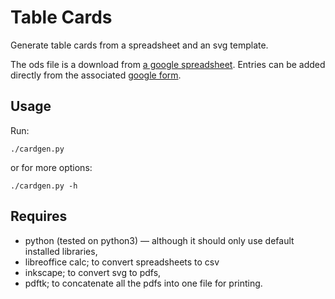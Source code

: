 # Table Cards

Generate table cards from a spreadsheet and an svg template.

The ods file is a download from [a google spreadsheet](https://docs.google.com/spreadsheets/d/1Shh42EFP3nMiW4gl09GxYrjqYToIDtuDAYZKMEBPNic/edit?usp=sharing).
Entries can be added directly from the associated [google form](https://goo.gl/forms/ZycuK1ryiiZRvH8O2).

## Usage

Run:

```
./cardgen.py
```

or for more options:

```
./cardgen.py -h
```

## Requires

 * python (tested on python3) — although it should only use default installed libraries,
 * libreoffice calc; to convert spreadsheets to csv
 * inkscape; to convert svg to pdfs,
 * pdftk; to concatenate all the pdfs into one file for printing.
